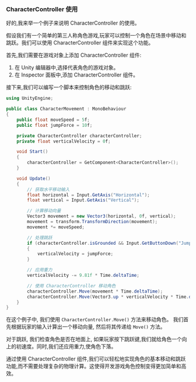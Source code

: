 ### CharacterController 使用
好的,我来举一个例子来说明 CharacterController 的使用。

假设我们有一个简单的第三人称角色游戏,玩家可以控制一个角色在场景中移动和跳跃。我们可以使用 CharacterController 组件来实现这个功能。

首先,我们需要在游戏对象上添加 CharacterController 组件:

1. 在 Unity 编辑器中,选择代表角色的游戏对象。
2. 在 Inspector 面板中,添加 CharacterController 组件。

接下来,我们可以编写一个脚本来控制角色的移动和跳跃:

```csharp
using UnityEngine;

public class CharacterMovement : MonoBehaviour
{
    public float moveSpeed = 5f;
    public float jumpForce = 10f;

    private CharacterController characterController;
    private float verticalVelocity = 0f;

    void Start()
    {
        characterController = GetComponent<CharacterController>();
    }

    void Update()
    {
        // 获取水平移动输入
        float horizontal = Input.GetAxis("Horizontal");
        float vertical = Input.GetAxis("Vertical");

        // 计算移动向量
        Vector3 movement = new Vector3(horizontal, 0f, vertical);
        movement = transform.TransformDirection(movement);
        movement *= moveSpeed;

        // 处理跳跃
        if (characterController.isGrounded && Input.GetButtonDown("Jump"))
        {
            verticalVelocity = jumpForce;
        }

        // 应用重力
        verticalVelocity -= 9.81f * Time.deltaTime;

        // 使用 CharacterController 移动角色
        characterController.Move(movement * Time.deltaTime);
        characterController.Move(Vector3.up * verticalVelocity * Time.deltaTime);
    }
}
```

在这个例子中, 我们使用 `CharacterController.Move()` 方法来移动角色。 我们首先根据玩家的输入计算出一个移动向量,  然后将其传递给 `Move()` 方法。

对于跳跃, 我们检查角色是否在地面上, 如果玩家按下跳跃键,我们就给角色一个向上的初速度。同时,我们还应用重力,使角色下落。

通过使用 CharacterController 组件,我们可以轻松地实现角色的基本移动和跳跃功能,而不需要处理复杂的物理计算。这使得开发游戏角色控制变得更加简单和高效。

```

